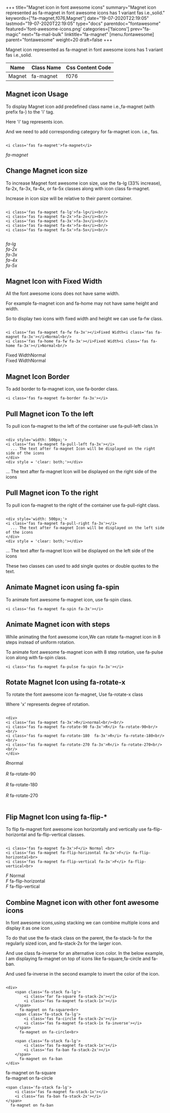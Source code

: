 +++
title="Magnet icon in font awesome icons"
summary="Magnet icon represented as fa-magnet in font awesome icons has 1 variant fas i.e.,solid."
keywords=["fa-magnet,f076,Magnet"]
date="19-07-2020T22:19:05"
lastmod="19-07-2020T22:19:05"
type="docs"
parentdoc="fontawesome"
featured='font-awesome-icons.png'
categories=['faicons']
prev="fa-magic"
next="fa-mail-bulk"
linktitle="fa-magnet"
[menu.fontawesome]
parent="fontawesome"
weight=20
draft=false
+++


Magnet icon represented as fa-magnet in font awesome icons has 1 variant fas i.e.,solid.

<div class='table-responsive'><table class='table'><thead><tr><th>Name</th><th>Class Name</th><th>Css Content Code</th></tr></thead><tbody><tr><td>Magnet</td><td>fa-magnet</td><td>f076</td></tr></tbody></table></div>



## Magnet icon Usage

To display Magnet icon add predefined class name i.e.,fa-magnet (with prefix fa-) to the 'i' tag.

Here 'i' tag represents icon.

And we need to add corresponding category for fa-magnet icon. i.e., fas.


```

<i class='fas fa-magnet'>fa-magnet</i>
```

<i class='fas fa-magnet'>fa-magnet</i>




## Change Magnet icon size
To increase Magnet font awesome icon size, use the fa-lg (33% increase), fa-2x, fa-3x, fa-4x, or fa-5x classes along with icon class fa-magnet.

Increase in icon size will be relative to their parent container. 

```

<i class='fas fa-magnet fa-lg'>fa-lg</i><br/>
<i class='fas fa-magnet fa-2x'>fa-2x</i><br/>
<i class='fas fa-magnet fa-3x'>fa-3x</i><br/>
<i class='fas fa-magnet fa-4x'>fa-4x</i><br/>
<i class='fas fa-magnet fa-5x'>fa-5x</i><br/>
            
```

<i class='fas fa-magnet fa-lg'>fa-lg</i><br/>
<i class='fas fa-magnet fa-2x'>fa-2x</i><br/>
<i class='fas fa-magnet fa-3x'>fa-3x</i><br/>
<i class='fas fa-magnet fa-4x'>fa-4x</i><br/>
<i class='fas fa-magnet fa-5x'>fa-5x</i><br/>
            



## Magnet Icon with Fixed Width 

All the font awesome icons does not have same width.

For example fa-magnet icon and fa-home may not have same height and width.

So to display two icons with fixed width and height we can use fa-fw class.


```

<i class='fas fa-magnet fa-fw fa-3x'></i>Fixed Width<i class='fas fa-magnet fa-3x'></i>Normal<br/>
<i class='fas fa-home fa-fw fa-3x'></i>Fixed Width<i class='fas fa-home fa-3x'></i>Normal<br/>
```

<i class='fas fa-magnet fa-fw fa-3x'></i>Fixed Width<i class='fas fa-magnet fa-3x'></i>Normal<br/>
<i class='fas fa-home fa-fw fa-3x'></i>Fixed Width<i class='fas fa-home fa-3x'></i>Normal<br/>



## Magnet Icon Border 

To add border to fa-magnet icon, use fa-border class.


```
<i class='fas fa-magnet fa-border fa-3x'></i>

```
<i class='fas fa-magnet fa-border fa-3x'></i>





## Pull Magnet icon To the left

To pull icon fa-magnet to the left of the container use fa-pull-left class.\n

```

<div style='width: 500px;'>
<i class='fas fa-magnet fa-pull-left fa-3x'></i>
  ... The text after fa-magnet Icon will be displayed on the right side of the icons
</div>
<div style = 'clear: both;'></div>
```

<div style='width: 500px;'>
<i class='fas fa-magnet fa-pull-left fa-3x'></i>
  ... The text after fa-magnet Icon will be displayed on the right side of the icons
</div>
<div style = 'clear: both;'></div>




## Pull Magnet icon To the right
To pull icon fa-magnet to the right of the container use fa-pull-right class.

```

<div style='width: 500px;'>
<i class='fas fa-magnet fa-pull-right fa-3x'></i>
  ... The text after fa-magnet Icon will be displayed on the left side of the icons
</div>
<div style = 'clear: both;'></div>
```

<div style='width: 500px;'>
<i class='fas fa-magnet fa-pull-right fa-3x'></i>
  ... The text after fa-magnet Icon will be displayed on the left side of the icons
</div>
<div style = 'clear: both;'></div>

These two classes can used to add single quotes or double quotes to the text.


## Animate Magnet icon using fa-spin
To animate font awesome fa-magnet icon, use fa-spin class.

```
<i class='fas fa-magnet fa-spin fa-3x'></i>
```
<i class='fas fa-magnet fa-spin fa-3x'></i>




## Animate Magnet icon with steps
While animating the font awesome icon,We can rotate fa-magnet icon in 8 steps instead of uniform rotation.

To animate font awesome fa-magnet icon with 8 step rotation, use fa-pulse icon along with fa-spin class.


```
<i class='fas fa-magnet fa-pulse fa-spin fa-3x'></i>

```
<i class='fas fa-magnet fa-pulse fa-spin fa-3x'></i>





## Rotate Magnet Icon using fa-rotate-x
To rotate the font awesome icon fa-magnet, Use fa-rotate-x class

Where 'x' represents degree of rotation.


```

<div>
<i class='fas fa-magnet fa-3x'>R</i>normal<br/><br/>
<i class='fas fa-magnet fa-rotate-90 fa-3x'>R</i> fa-rotate-90<br/><br/> 
<i class='fas fa-magnet fa-rotate-180  fa-3x'>R</i> fa-rotate-180<br/><br/> 
<i class='fas fa-magnet fa-rotate-270 fa-3x'>R</i> fa-rotate-270<br/><br/>
</div>
```

<div>
<i class='fas fa-magnet fa-3x'>R</i>normal<br/><br/>
<i class='fas fa-magnet fa-rotate-90 fa-3x'>R</i> fa-rotate-90<br/><br/> 
<i class='fas fa-magnet fa-rotate-180  fa-3x'>R</i> fa-rotate-180<br/><br/> 
<i class='fas fa-magnet fa-rotate-270 fa-3x'>R</i> fa-rotate-270<br/><br/>
</div>




## Flip Magnet Icon using fa-flip-*
To flip fa-magnet font awesome icon horizontally and vertically use fa-flip-horizontal and fa-flip-vertical classes. 

```

<i class='fas fa-magnet fa-3x'>F</i> Normal <br>
<i class='fas fa-magnet fa-flip-horizontal fa-3x'>F</i> fa-flip-horizontal<br>
<i class='fas fa-magnet fa-flip-vertical fa-3x'>F</i> fa-flip-vertical<br>
```

<i class='fas fa-magnet fa-3x'>F</i> Normal <br>
<i class='fas fa-magnet fa-flip-horizontal fa-3x'>F</i> fa-flip-horizontal<br>
<i class='fas fa-magnet fa-flip-vertical fa-3x'>F</i> fa-flip-vertical<br>




## Combine Magnet icon with other font awesome icons
In font awesome icons,using stacking we can combine multiple icons and display it as one icon 

To do that use the fa-stack class on the parent, the fa-stack-1x for the regularly sized icon, and fa-stack-2x for the larger icon.

And use class fa-inverse for an alternative icon color. 
In the below example, I am displaying fa-magnet on top of icons like fa-square,fa-circle and fa-ban.

And used fa-inverse in the second example to invert the color of the icon.

```

<div>
    <span class='fa-stack fa-lg'>
        <i class='far fa-square fa-stack-2x'></i>
        <i class='fas fa-magnet fa-stack-1x'></i>
    </span>
      fa-magnet on fa-square<br>
    <span class='fa-stack fa-lg'>
        <i class='fas fa-circle fa-stack-2x'></i>
        <i class='fas fa-magnet fa-stack-1x fa-inverse'></i>
    </span>
      fa-magnet on fa-circle<br>

    <span class='fa-stack fa-lg'>
        <i class='fas fa-magnet fa-stack-1x'></i>
        <i class='fas fa-ban fa-stack-2x'></i>
    </span>
      fa-magnet on fa-ban
</div>
```

<div>
    <span class='fa-stack fa-lg'>
        <i class='far fa-square fa-stack-2x'></i>
        <i class='fas fa-magnet fa-stack-1x'></i>
    </span>
      fa-magnet on fa-square<br>
    <span class='fa-stack fa-lg'>
        <i class='fas fa-circle fa-stack-2x'></i>
        <i class='fas fa-magnet fa-stack-1x fa-inverse'></i>
    </span>
      fa-magnet on fa-circle<br>

    <span class='fa-stack fa-lg'>
        <i class='fas fa-magnet fa-stack-1x'></i>
        <i class='fas fa-ban fa-stack-2x'></i>
    </span>
      fa-magnet on fa-ban
</div>






